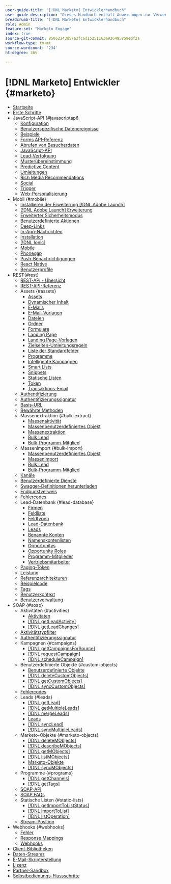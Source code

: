 ```yaml
---
user-guide-title: "[!DNL Marketo] Entwicklerhandbuch"
user-guide-description: "Dieses Handbuch enthält Anweisungen zur Verwendung von [!DNL Marketo] APIs."
breadcrumb-title: "[!DNL Marketo] Entwicklerhandbuch"
role: Admin
feature-set: "Marketo Engage"
index: true
source-git-commit: 85062243d57a3fc6d15251163e926495858edf2a
workflow-type: tm+mt
source-wordcount: '234'
ht-degree: 36%

---
```



# [!DNL Marketo] Entwickler {#marketo}

- [Startseite](home.md)
- [Erste Schritte](getting-started.md)
- JavaScript-API {#javascriptapi}
   - [Konfiguration](javascript-api/configuration.md)
   - [Benutzerspezifische Datenereignisse](javascript-api/custom-data-events.md)
   - [Beispiele](javascript-api/examples.md)
   - [Forms API-Referenz](javascript-api/forms-api-reference.md)
   - [Abrufen von Besucherdaten](javascript-api/get-visitor-data.md)
   - [JavaScript-API](javascript-api/javascript-api.md)
   - [Lead-Verfolgung](javascript-api/lead-tracking.md)
   - [Musterübereinstimmung](javascript-api/pattern-match.md)
   - [Predictive Content](javascript-api/predictive-content.md)
   - [Umleitungen](javascript-api/redirect.md)
   - [Rich Media Recommendations](javascript-api/rich-media-recommendation.md)
   - [Social](javascript-api/social.md)
   - [Trigger](javascript-api/triggers.md)
   - [Web-Personalisierung](javascript-api/web-personalization.md)
- Mobil {#mobile}
   - [Installieren der Erweiterung [!DNL Adobe Launch] ](mobile/adobe-launch-extension-installation.md)
   - [[!DNL Adobe Launch] Erweiterung](mobile/adobe-launch-extension.md)
   - [Erweiterter Sicherheitsmodus](mobile/advanced-security-access-mode.md)
   - [Benutzerdefinierte Aktionen](mobile/custom-actions.md)
   - [Deep-Links](mobile/enabling-deep-links-in-your-app.md)
   - [In-App-Nachrichten](mobile/in-app-messages.md)
   - [Installation](mobile/installation.md)
   - [[!DNL Ionic]](mobile/ionic.md)
   - [Mobile](mobile/mobile.md)
   - [Phonegap](mobile/phonegap.md)
   - [Push-Benachrichtigungen](mobile/push-notifications.md)
   - [React Native](mobile/react-native.md)
   - [Benutzerprofile](mobile/user-profiles.md)
- REST{#rest}
   - [REST-API - Übersicht](rest-api/rest-api.md)
   - [REST-API-Referenz](https://developer.adobe.com/marketo-apis/)
   - Assets {#assets}
      - [Assets](rest-api/assets.md)
      - [Dynamischer Inhalt](rest-api/dynamic-content.md)
      - [E-Mails](rest-api/emails.md)
      - [E-Mail-Vorlagen](rest-api/email-templates.md)
      - [Dateien](rest-api/files.md)
      - [Ordner](rest-api/folders.md)
      - [Formulare](rest-api/forms.md)
      - [Landing Page](rest-api/landing-pages.md)
      - [Landing Page-Vorlagen](rest-api/landing-page-templates.md)
      - [Zielseiten-Umleitungsregeln](rest-api/landing-page-redirect-rules.md)
      - [Liste der Standardfelder](rest-api/list-of-standard-fields.md)
      - [Programme](rest-api/programs.md)
      - [Intelligente Kampagnen](rest-api/smart-campaigns.md)
      - [Smart Lists](rest-api/smart-lists.md)
      - [Snippets](rest-api/snippets.md)
      - [Statische Listen](rest-api/static-lists.md)
      - [Token](rest-api/tokens.md)
      - [Transaktions-Email](rest-api/transactional-email.md)
   - [Authentifizierung](rest-api/authentication.md)
   - [Authentifizierungssignatur](rest-api/authentication-signature.md)
   - [Basis-URL](rest-api/base-url.md)
   - [Bewährte Methoden](rest-api/marketo-integration-best-practices.md)
   - Massenextraktion {#bulk-extract}
      - [Massenaktivität](rest-api/bulk-activity-extract.md)
      - [Massenbenutzerdefiniertes Objekt](rest-api/bulk-custom-object-extract.md)
      - [Massenextraktion](rest-api/bulk-extract.md)
      - [Bulk Lead](rest-api/bulk-lead-extract.md)
      - [Bulk-Programm-Mitglied](rest-api/bulk-program-member-extract.md)
   - Massenimport {#bulk-import}
      - [Massenbenutzerdefiniertes Objekt](rest-api/bulk-custom-object-import.md)
      - [Massenimport](rest-api/bulk-import.md)
      - [Bulk Lead](rest-api/bulk-lead-import.md)
      - [Bulk-Programm-Mitglied](rest-api/bulk-program-member-import.md)
   - [Kanäle](rest-api/channels.md)
   - [Benutzerdefinierte Dienste](rest-api/custom-services.md)
   - [Swagger-Definitionen herunterladen](rest-api/swagger.md)
   - [Endpunktverweis](rest-api/endpoint-reference.md)
   - [Fehlercodes](rest-api/error-codes.md)
   - Lead-Datenbank {#lead-database}
      - [Firmen](rest-api/companies.md)
      - [Feldliste](rest-api/fields.md)
      - [Feldtypen](rest-api/field-types.md)
      - [Lead-Datenbank](rest-api/lead-database.md)
      - [Leads](rest-api/leads.md)
      - [Benannte Konten](rest-api/named-accounts.md)
      - [Namenskontenlisten](rest-api/named-account-lists.md)
      - [Opportunitys](rest-api/opportunities.md)
      - [Opportunity Roles](rest-api/opportunity-roles.md)
      - [Programm-Mitglieder](rest-api/program-members.md)
      - [Vertriebsmitarbeiter](rest-api/sales-persons.md)
   - [Paging-Token](rest-api/paging-tokens.md)
   - [Leistung](rest-api/performance.md)
   - [Referenzarchitekturen](rest-api/reference-architectures.md)
   - [Beispielcode](https://github.com/Marketo/REST-Sample-Code)
   - [Tags](rest-api/tags.md)
   - [Benutzerkontext](rest-api/user-context.md)
   - [Benutzerverwaltung](rest-api/user-management.md)
- SOAP {#soap}
   - Aktivitäten {#activities}
      - [Aktivitäten](soap-api/activities.md)
      - [[!DNL getLeadActivity]](soap-api/getleadactivity.md)
      - [[!DNL getLeadChanges]](soap-api/getleadchanges.md)
   - [Aktivitätstypfilter](soap-api/activity-type-filters.md)
   - [Authentifizierungssignatur](soap-api/authentication-signature.md)
   - Kampagnen {#campaigns}
      - [[!DNL getCampaignsForSource]](soap-api/getcampaignsforsource.md)
      - [[!DNL requestCampaign]](soap-api/requestcampaign.md)
      - [[!DNL scheduleCampaign]](soap-api/schedulecampaign.md)
   - Benutzerdefinierte Objekte {#custom-objects}
      - [Benutzerdefinierte Objekte](soap-api/custom-objects.md)
      - [[!DNL deleteCustomObjects]](soap-api/deletecustomobjects.md)
      - [[!DNL getCustomObjects]](soap-api/getcustomobjects.md)
      - [[!DNL syncCustomObjects]](soap-api/synccustomobjects.md)
   - [Fehlercodes](soap-api/error-codes.md)
   - Leads {#leads}
      - [[!DNL getLead]](soap-api/getlead.md)
      - [[!DNL getMultipleLeads]](soap-api/getmultipleleads.md)
      - [[!DNL mergeLeads]](soap-api/mergeleads.md)
      - [Leads](soap-api/leads.md)
      - [[!DNL syncLead]](soap-api/synclead.md)
      - [[!DNL syncMultipleLeads]](soap-api/syncmultipleleads.md)
   - Marketo-Objekte {#marketo-objects}
      - [[!DNL deleteMObjects]](soap-api/deletemobjects.md)
      - [[!DNL describeMObjects]](soap-api/describemobject.md)
      - [[!DNL getMObjects]](soap-api/getmobjects.md)
      - [[!DNL listMObjects]](soap-api/listmobjects.md)
      - [Marketo-Objekte](soap-api/marketo-objects.md)
      - [[!DNL syncMObjects]](soap-api/syncmobjects.md)
   - Programme {#programs}
      - [[!DNL getChannels]](soap-api/getchannels.md)
      - [[!DNL getTags]](soap-api/gettags.md)
   - [SOAP-API](soap-api/soap-api.md)
   - [SOAP FAQs](soap-api/soap-faq.md)
   - Statische Listen {#static-lists}
      - [[!DNL getImportToListStatus]](soap-api/getimporttoliststatus.md)
      - [[!DNL importToList]](soap-api/importtolist.md)
      - [[!DNL listOperation]](soap-api/listoperation.md)
   - [Stream-Position](soap-api/stream-position.md)
- Webhooks {#webhooks}
   - [Fehler](webhooks/errors.md)
   - [Response Mappings](webhooks/response-mappings.md)
   - [Webhooks](webhooks/webhooks.md)
- [Client-Bibliotheken](https://github.com/Marketo/Community-Supported-Client-Libraries)
- [Daten-Streams](data-streams.md)
- [E-Mail-Skripterstellung](email-scripting.md)
- [Lizenz](api-license.md)
- [Partner-Sandbox](partner-sandbox.md)
- [Selbstbedienungs-Flussschritte](self-service-flow-steps.md)
